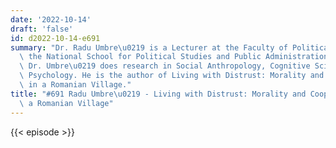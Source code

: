 ```yaml
---
date: '2022-10-14'
draft: 'false'
id: d2022-10-14-e691
summary: "Dr. Radu Umbre\u0219 is a Lecturer at the Faculty of Political Science at\
  \ the National School for Political Studies and Public Administration, Romania.\
  \ Dr. Umbre\u0219 does research in Social Anthropology, Cognitive Science and Evolutionary\
  \ Psychology. He is the author of Living with Distrust: Morality and Cooperation\
  \ in a Romanian Village."
title: "#691 Radu Umbre\u0219 - Living with Distrust: Morality and Cooperation in\
  \ a Romanian Village"
---
```

{{< episode >}}
